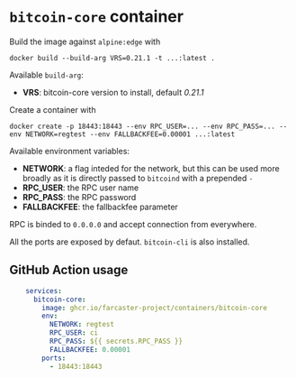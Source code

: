 `bitcoin-core` container
===

Build the image against `alpine:edge` with

```
docker build --build-arg VRS=0.21.1 -t ...:latest .
```

Available `build-arg`:

- **VRS**: bitcoin-core version to install, default *0.21.1*

Create a container with

```
docker create -p 18443:18443 --env RPC_USER=... --env RPC_PASS=... --env NETWORK=regtest --env FALLBACKFEE=0.00001 ...:latest
```

Available environment variables:

- **NETWORK**: a flag inteded for the network, but this can be used more broadly as it is directly passed to `bitcoind` with a prepended `-`
- **RPC_USER**: the RPC user name
- **RPC_PASS**: the RPC password
- **FALLBACKFEE**: the fallbackfee parameter

RPC is binded to `0.0.0.0` and accept connection from everywhere.

All the ports are exposed by defaut. `bitcoin-cli` is also installed.

## GitHub Action usage

```yaml
    services:
      bitcoin-core:
        image: ghcr.io/farcaster-project/containers/bitcoin-core
        env:
          NETWORK: regtest
          RPC_USER: ci
          RPC_PASS: ${{ secrets.RPC_PASS }}
          FALLBACKFEE: 0.00001
        ports:
          - 18443:18443
```
